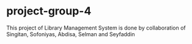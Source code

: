 # project-group-4
This project of Library Management System is done by collaboration of Singitan, Sofoniyas, Abdisa, Selman and Seyfaddin
